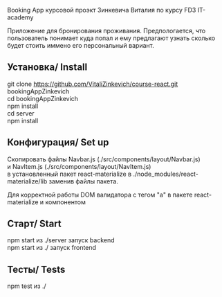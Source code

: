 Booking App курсовой проэкт Зинкевича Виталия по курсу FD3 IT-academy

Приложение для бронирования проживания. Предпологается, что пользователь понимает куда попал и ему предлагают узнать сколько будет стоить иммено его персональный вариант. 

## Установка/ Install

git clone https://github.com/VitaliZinkevich/course-react.git bookingAppZinkevich<br/>
cd bookingAppZinkevich<br/>
npm install<br/>
cd server<br/>
npm install<br/>

## Конфигурация/ Set up

Скопировать файлы Navbar.js (./src/components/layout/Navbar.js)<br/> и NavItem.js (./src/components/layout/NavItem.js)<br/> в установленный пакет react-materialize в ./node_modules/react-materialize/lib заменив файлы пакета.

Для корректной работы DOM валидатора с тегом "a" в пакете react-materialize и компонентом <Link>  

## Старт/ Start

npm start из ./server запуск backend<br/>
npm start из ./ запуск frontend <br/>


## Тесты/ Tests

npm test из ./

